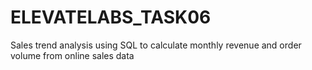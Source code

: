 # ELEVATELABS_TASK06
Sales trend analysis using SQL to calculate monthly revenue and order volume from online sales data
